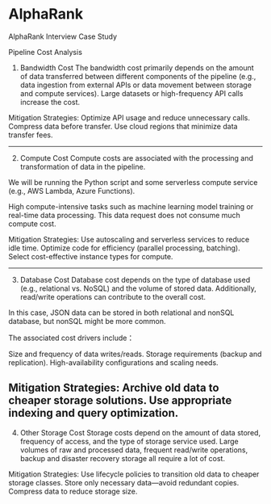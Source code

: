 # AlphaRank
AlphaRank Interview Case Study

Pipeline Cost Analysis
1. Bandwidth Cost
The bandwidth cost primarily depends on the amount of data transferred between different components of the pipeline (e.g., data ingestion from external APIs or data movement between storage and compute services). Large datasets or high-frequency API calls increase the cost. 

Mitigation Strategies:
Optimize API usage and reduce unnecessary calls.
Compress data before transfer.
Use cloud regions that minimize data transfer fees.

-----
2. Compute Cost
Compute costs are associated with the processing and transformation of data in the pipeline.

We will be running the Python script and some serverless compute service (e.g., AWS Lambda, Azure Functions).

High compute-intensive tasks such as machine learning model training or real-time data processing. This data request does not consume much compute cost.

Mitigation Strategies:
Use autoscaling and serverless services to reduce idle time.
Optimize code for efficiency (parallel processing, batching).
Select cost-effective instance types for compute.

-----
3. Database Cost
Database cost depends on the type of database used (e.g., relational vs. NoSQL) and the volume of stored data. Additionally, read/write operations can contribute to the overall cost.

In this case, JSON data can be stored in both relational and nonSQL database, but nonSQL might be more common.

The associated cost drivers include：

Size and frequency of data writes/reads.
Storage requirements (backup and replication).
High-availability configurations and scaling needs.

  Mitigation Strategies:
  Archive old data to cheaper storage solutions.
  Use appropriate indexing and query optimization.
-----

4. Other Storage Cost
Storage costs depend on the amount of data stored, frequency of access, and the type of storage service used. Large volumes of raw and processed data, frequent read/write operations, backup and disaster recovery storage all require a lot of cost.

Mitigation Strategies:
Use lifecycle policies to transition old data to cheaper storage classes.
Store only necessary data—avoid redundant copies.
Compress data to reduce storage size.
